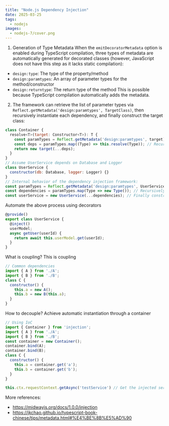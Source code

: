 ```yaml
---
title: "Node.js Dependency Injection"
date: 2025-03-25
tags:
  - nodejs
images:
  - nodejs-7/cover.png
---
```

1. Generation of Type Metadata
When the `emitDecoratorMetadata` option is enabled during TypeScript compilation, three types of metadata are automatically generated for decorated classes (however, JavaScript does not have this step as it lacks static compilation):
- `design:type`: The type of the property/method
- `design:paramtypes`: An array of parameter types for the method/constructor
- `design:returntype`: The return type of the method
This is possible because TypeScript compilation automatically adds the metadata.
2. The framework can retrieve the list of parameter types via `Reflect.getMetadata('design:paramtypes', TargetClass)`, then recursively instantiate each dependency, and finally construct the target class:
```js
class Container {
  resolve<T>(target: Constructor<T>): T {
    const paramTypes = Reflect.getMetadata('design:paramtypes', target) || [];
    const deps = paramTypes.map((Type) => this.resolve(Type)); // Recursively resolve dependencies
    return new target(...deps);
  }
}
// Assume UserService depends on Database and Logger
class UserService {
  constructor(db: Database, logger: Logger) {}
}
// Internal behavior of the dependency injection framework:
const paramTypes = Reflect.getMetadata('design:paramtypes', UserService); // Gets [Database, Logger]
const dependencies = paramTypes.map(Type => new Type()); // Recursively instantiate Database and Logger
const userService = new UserService(...dependencies); // Finally construct the target class
```
Automate the above process using decorators
```js
@provide()
export class UserService {
  @inject()
  userModel;
  async getUser(userId) {
    return await this.userModel.get(userId);
  }
}
```
What is coupling? This is coupling
```js
// Common dependencies
import { A } from './A';
import { B } from './B';
class C {
  constructor() {
    this.a = new A();
    this.b = new B(this.a);
  }
}
```
How to decouple? Achieve automatic instantiation through a container
```js
// Using IoC
import { Container } from 'injection';
import { A } from './A';
import { B } from './B';
const container = new Container();
container.bind(A);
container.bind(B);
class C {
  constructor() {
    this.a = container.get('a');
    this.b = container.get('b');
  }
}
```
```js
this.ctx.requestContext.getAsync('testService') // Get the injected service. This is the IoC request scope container for Midway FaaS, used to get object instances from other IoC containers.
```
More references: 
- https://midwayjs.org/docs/1.0.0/injection
- https://jkchao.github.io/typescript-book-chinese/tips/metadata.html#%E4%BE%8B%E5%AD%90
